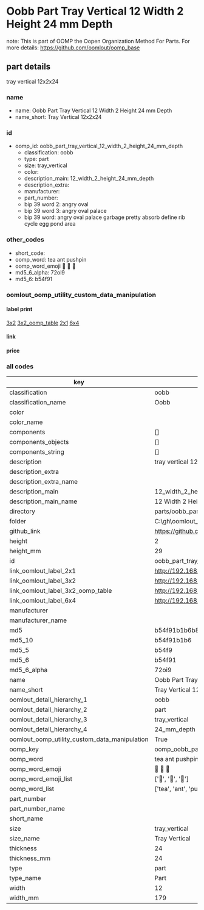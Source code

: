 # Oobb Part Tray Vertical 12 Width 2 Height 24 mm Depth  

note: This is part of OOMP the Oopen Organization Method For Parts. For more details: https://github.com/oomlout/oomp_base

##  part details
  



tray vertical 12x2x24



### name
* name: Oobb Part Tray Vertical 12 Width 2 Height 24 mm Depth
* name_short: Tray Vertical 12x2x24 
### id
* oomp_id: oobb_part_tray_vertical_12_width_2_height_24_mm_depth
  * classification: oobb
  * type: part
  * size: tray_vertical
  * color: 
  * description_main: 12_width_2_height_24_mm_depth
  * description_extra: 
  * manufacturer: 
  * part_number: 
  * bip 39 word 2: angry oval
  * bip 39 word 3: angry oval palace
  * bip 39 word: angry oval palace garbage pretty absorb define rib cycle egg pond area

### other_codes
* short_code: 
* oomp_word: tea ant pushpin
* oomp_word_emoji :tea: :ant: :pushpin:
* md5_6_alpha: 72oi9
* md5_6: b54f91






### oomlout_oomp_utility_custom_data_manipulation
#### label print
[3x2](http://192.168.1.245:1112/?label=oomp%2072oi9)
[3x2_oomp_table](http://192.168.1.108:1112/?label=oomp%2072oi9)
[2x1](http://192.168.1.242:1112/?label=oomp%2072oi9)
[6x4](http://192.168.1.55:1112/?label=oomp%2072oi9)    

#### link

                              

#### price







### all codes 
| key | value |  
| --- | --- |  
| classification | oobb |  
| classification_name | Oobb |  
| color |  |  
| color_name |  |  
| components | [] |  
| components_objects | [] |  
| components_string | [] |  
| description | tray vertical 12x2x24 |  
| description_extra |  |  
| description_extra_name |  |  
| description_main | 12_width_2_height_24_mm_depth |  
| description_main_name | 12 Width 2 Height 24 mm Depth |  
| directory | parts/oobb_part_tray_vertical_12_width_2_height_24_mm_depth |  
| folder | C:\gh\oomlout_oobb_version_4_generated_parts\parts\oobb_part_tray_vertical_12_width_2_height_24_mm_depth |  
| github_link | https://github.com/oomlout/oomlout_oomp_part_src/tree/main/parts/oobb_part_tray_vertical_12_width_2_height_24_mm_depth |  
| height | 2 |  
| height_mm | 29 |  
| id | oobb_part_tray_vertical_12_width_2_height_24_mm_depth |  
| link_oomlout_label_2x1 | http://192.168.1.242:1112/?label=oomp%2072oi9 |  
| link_oomlout_label_3x2 | http://192.168.1.245:1112/?label=oomp%2072oi9 |  
| link_oomlout_label_3x2_oomp_table | http://192.168.1.108:1112/?label=oomp%2072oi9 |  
| link_oomlout_label_6x4 | http://192.168.1.55:1112/?label=oomp%2072oi9 |  
| manufacturer |  |  
| manufacturer_name |  |  
| md5 | b54f91b1b6b8e730035515f93e676847 |  
| md5_10 | b54f91b1b6 |  
| md5_5 | b54f9 |  
| md5_6 | b54f91 |  
| md5_6_alpha | 72oi9 |  
| name | Oobb Part Tray Vertical 12 Width 2 Height 24 mm Depth |  
| name_short | Tray Vertical 12x2x24  |  
| oomlout_detail_hierarchy_1 | oobb |  
| oomlout_detail_hierarchy_2 | part |  
| oomlout_detail_hierarchy_3 | tray_vertical |  
| oomlout_detail_hierarchy_4 | 24_mm_depth |  
| oomlout_oomp_utility_custom_data_manipulation | True |  
| oomp_key | oomp_oobb_part_tray_vertical_12_width_2_height_24_mm_depth |  
| oomp_word | tea ant pushpin |  
| oomp_word_emoji | :tea: :ant: :pushpin: |  
| oomp_word_emoji_list | [':tea:', ':ant:', ':pushpin:'] |  
| oomp_word_list | ['tea', 'ant', 'pushpin'] |  
| part_number |  |  
| part_number_name |  |  
| short_name |  |  
| size | tray_vertical |  
| size_name | Tray Vertical |  
| thickness | 24 |  
| thickness_mm | 24 |  
| type | part |  
| type_name | Part |  
| width | 12 |  
| width_mm | 179 |  
